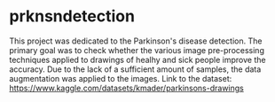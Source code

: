 # prknsndetection
This project was dedicated to the Parkinson's disease detection. The primary goal was to check whether the various image pre-processing techniques applied to drawings of healhy and sick people improve the accuracy. Due to the lack of a sufficient amount of samples, the data augmentation was applied to the images. 
Link to the dataset: https://www.kaggle.com/datasets/kmader/parkinsons-drawings
